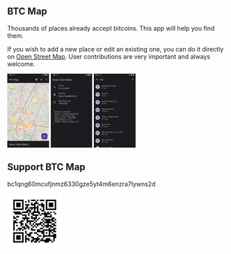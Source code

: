 ## BTC Map

Thousands of places already accept bitcoins. This app will help you find them.

If you wish to add a new place or edit an existing one, you can do it directly on [Open Street Map](https://www.openstreetmap.org). User contributions are very important and always welcome.

<p>
<img alt="" src="fastlane/metadata/android/en-US/images/phoneScreenshots/1.png" width="19%">
<img alt="" src="fastlane/metadata/android/en-US/images/phoneScreenshots/2.png" width="19%">
<img alt="" src="fastlane/metadata/android/en-US/images/phoneScreenshots/3.png" width="19%">
</p>

## Support BTC Map

bc1qng60mcufjnmz6330gze5yt4m6enzra7lywns2d

<img src="app/src/main/res/drawable-anydpi/btc_address.png" width="25%">
